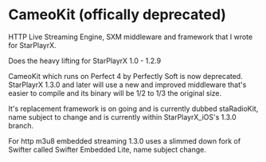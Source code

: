 # CameoKit (offically deprecated)
HTTP Live Streaming Engine, SXM middleware and framework that I wrote for StarPlayrX.

Does the heavy lifting for StarPlayrX 1.0 - 1.2.9

CameoKit which runs on Perfect 4 by Perfectly Soft is now deprecated. StarPlayrX 1.3.0 and later will use a new and improved middleware that's easier to compile and its binary will be 1/2 to 1/3 the original size.

It's replacement framework is on going and is currently dubbed staRadioKit, name subject to change and is currently within StarPlayrX_iOS's 1.3.0 branch.

For http m3u8 embedded streaming 1.3.0 uses a slimmed down fork of Swifter called Swifter Embedded Lite, name subject change.
